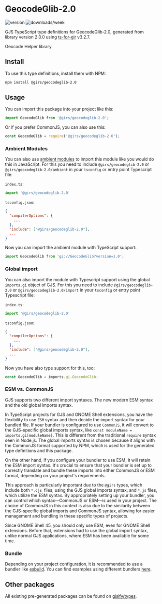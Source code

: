 
# GeocodeGlib-2.0

![version](https://img.shields.io/npm/v/@girs/geocodeglib-2.0)
![downloads/week](https://img.shields.io/npm/dw/@girs/geocodeglib-2.0)


GJS TypeScript type definitions for GeocodeGlib-2.0, generated from library version 2.0.0 using [ts-for-gir](https://github.com/gjsify/ts-for-gir) v3.2.7.

Geocode Helper library

## Install

To use this type definitions, install them with NPM:
```bash
npm install @girs/geocodeglib-2.0
```

## Usage

You can import this package into your project like this:
```ts
import GeocodeGlib from '@girs/geocodeglib-2.0';
```

Or if you prefer CommonJS, you can also use this:
```ts
const GeocodeGlib = require('@girs/geocodeglib-2.0');
```

### Ambient Modules

You can also use [ambient modules](https://github.com/gjsify/ts-for-gir/tree/main/packages/cli#ambient-modules) to import this module like you would do this in JavaScript.
For this you need to include `@girs/geocodeglib-2.0` or `@girs/geocodeglib-2.0/ambient` in your `tsconfig` or entry point Typescript file:

`index.ts`:
```ts
import '@girs/geocodeglib-2.0'
```

`tsconfig.json`:
```json
{
  "compilerOptions": {
    ...
  },
  "include": ["@girs/geocodeglib-2.0"],
  ...
}
```

Now you can import the ambient module with TypeScript support: 

```ts
import GeocodeGlib from 'gi://GeocodeGlib?version=2.0';
```

### Global import

You can also import the module with Typescript support using the global `imports.gi` object of GJS.
For this you need to include `@girs/geocodeglib-2.0` or `@girs/geocodeglib-2.0/import` in your `tsconfig` or entry point Typescript file:

`index.ts`:
```ts
import '@girs/geocodeglib-2.0'
```

`tsconfig.json`:
```json
{
  "compilerOptions": {
    ...
  },
  "include": ["@girs/geocodeglib-2.0"],
  ...
}
```

Now you have also type support for this, too:

```ts
const GeocodeGlib = imports.gi.GeocodeGlib;
```


### ESM vs. CommonJS

GJS supports two different import syntaxes. The new modern ESM syntax and the old global imports syntax.

In TypeScript projects for GJS and GNOME Shell extensions, you have the flexibility to use `ESM` syntax and then decide the import syntax for your bundled file. If your bundler is configured to use `CommonJS`, it will convert to the GJS-specific global imports syntax, like `const moduleName = imports.gi[moduleName]`. This is different from the traditional `require` syntax seen in Node.js. The global imports syntax is chosen because it aligns with the CommonJS format supported by NPM, which is used for the generated type definitions and this package.

On the other hand, if you configure your bundler to use ESM, it will retain the ESM import syntax. It's crucial to ensure that your bundler is set up to correctly translate and bundle these imports into either CommonJS or ESM format, depending on your project's requirements.

This approach is particularly important due to the `@girs` types, which include both `*.cjs `files, using the GJS global imports syntax, and `*.js` files, which utilize the ESM syntax. By appropriately setting up your bundler, you can control which syntax—CommonJS or ESM—is used in your project. The choice of CommonJS in this context is also due to the similarity between the GJS-specific global imports and CommonJS syntax, allowing for easier management and bundling in these specific types of projects.

Since GNOME Shell 45, you should only use ESM, even for GNOME Shell extensions. Before that, extensions had to use the global import syntax, unlike normal GJS applications, where ESM has been available for some time.

### Bundle

Depending on your project configuration, it is recommended to use a bundler like [esbuild](https://esbuild.github.io/). You can find examples using different bundlers [here](https://github.com/gjsify/ts-for-gir/tree/main/examples).

## Other packages

All existing pre-generated packages can be found on [gjsify/types](https://github.com/gjsify/types).

